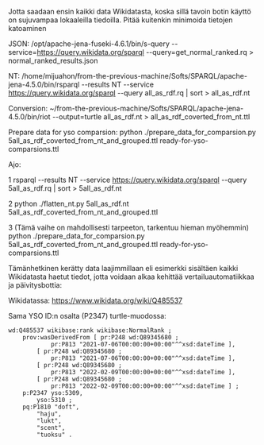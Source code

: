 
Jotta saadaan ensin kaikki data Wikidatasta, koska sillä tavoin botin käyttö on sujuvampaa lokaaleilla tiedoilla. Pitää kuitenkin minimoida tietojen katoaminen

JSON: 
/opt/apache-jena-fuseki-4.6.1/bin/s-query --service=https://query.wikidata.org/sparql --query=get_normal_ranked.rq > normal_ranked_results.json

NT: 
/home/mijuahon/from-the-previous-machine/Softs/SPARQL/apache-jena-4.5.0/bin/rsparql --results NT --service https://query.wikidata.org/sparql --query all_as_rdf.rq | sort > all_as_rdf.nt

Conversion: 
~/from-the-previous-machine/Softs/SPARQL/apache-jena-4.5.0/bin/riot --output=turtle all_as_rdf.nt > all_as_rdf_coverted_from_nt.ttl

Prepare data for yso comparsion:
python ./prepare_data_for_comparsion.py 5all_as_rdf_coverted_from_nt_and_grouped.ttl ready-for-yso-comparsions.ttl

Ajo:

1
rsparql --results NT --service https://query.wikidata.org/sparql --query 5all_as_rdf.rq | sort > 5all_as_rdf.nt

2
python ./flatten_nt.py 5all_as_rdf.nt 5all_as_rdf_coverted_from_nt_and_grouped.ttl

3 (Tämä vaihe on mahdollisesti tarpeeton, tarkentuu hieman myöhemmin)
python ./prepare_data_for_comparsion.py 5all_as_rdf_coverted_from_nt_and_grouped.ttl ready-for-yso-comparsions.ttl

Tämänhetkinen kerätty data laajimmillaan eli esimerkki sisältäen kaikki Wikidatasta haetut tiedot, jotta voidaan alkaa kehittää vertailuautomatiikkaa ja päivitysbottia:

Wikidatassa:
https://www.wikidata.org/wiki/Q485537

Sama YSO ID:n osalta (P2347) turtle-muodossa:

```
wd:Q485537 wikibase:rank wikibase:NormalRank ;
    prov:wasDerivedFrom [ pr:P248 wd:Q89345680 ;
            pr:P813 "2021-07-06T00:00:00+00:00"^^xsd:dateTime ],
        [ pr:P248 wd:Q89345680 ;
            pr:P813 "2021-07-06T00:00:00+00:00"^^xsd:dateTime ],
        [ pr:P248 wd:Q89345680 ;
            pr:P813 "2022-02-09T00:00:00+00:00"^^xsd:dateTime ],
        [ pr:P248 wd:Q89345680 ;
            pr:P813 "2022-02-09T00:00:00+00:00"^^xsd:dateTime ] ;
    p:P2347 yso:5309,
        yso:5310 ;
    pq:P1810 "doft",
        "haju",
        "lukt",
        "scent",
        "tuoksu" .
```